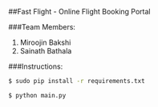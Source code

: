 ##Fast Flight - Online Flight Booking Portal

###Team Members:

1. Miroojin Bakshi
2. Sainath Bathala

###Instructions:

```sh
$ sudo pip install -r requirements.txt

$ python main.py
```
